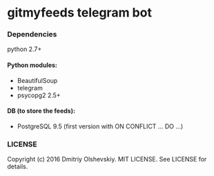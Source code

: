gitmyfeeds telegram bot
=======================

### Dependencies

python 2.7+

#### Python modules:

- BeautifulSoup
- telegram
- psycopg2 2.5+

#### DB (to store the feeds):

- PostgreSQL 9.5 (first version with ON CONFLICT ... DO ...)

### LICENSE
Copyright (c) 2016 Dmitriy Olshevskiy. MIT LICENSE.
See LICENSE for details.
